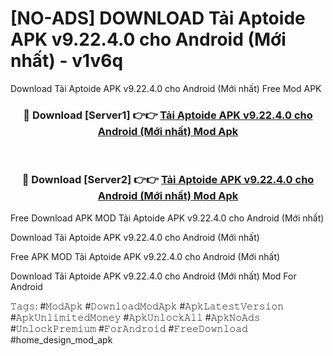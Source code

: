 # [NO-ADS] DOWNLOAD Tải Aptoide APK v9.22.4.0 cho Android (Mới nhất) - v1v6q
Download Tải Aptoide APK v9.22.4.0 cho Android (Mới nhất) Free Mod APK

<div align="center">
<h3>🔴 Download [Server1] 👉👉 <a href="https://apk-comot.site?title=Tải_Aptoide_APK_v9.22.4.0_cho_Android_(Mới_nhất)">Tải Aptoide APK v9.22.4.0 cho Android (Mới nhất) Mod Apk</a></h3><br>

<h3>🔴 Download [Server2] 👉👉 <a href="https://apk-comot.site?title=Tải_Aptoide_APK_v9.22.4.0_cho_Android_(Mới_nhất)">Tải Aptoide APK v9.22.4.0 cho Android (Mới nhất) Mod Apk</a></h3>
</div>


Free Download APK MOD Tải Aptoide APK v9.22.4.0 cho Android (Mới nhất)

Download Tải Aptoide APK v9.22.4.0 cho Android (Mới nhất) 

Free APK MOD Tải Aptoide APK v9.22.4.0 cho Android (Mới nhất) 

Download Tải Aptoide APK v9.22.4.0 cho Android (Mới nhất) Mod For Android

𝚃𝚊𝚐𝚜: #𝙼𝚘𝚍𝙰𝚙𝚔 #𝙳𝚘𝚠𝚗𝚕𝚘𝚊𝚍𝙼𝚘𝚍𝙰𝚙𝚔 #𝙰𝚙𝚔𝙻𝚊𝚝𝚎𝚜𝚝𝚅𝚎𝚛𝚜𝚒𝚘𝚗 #𝙰𝚙𝚔𝚄𝚗𝚕𝚒𝚖𝚒𝚝𝚎𝚍𝙼𝚘𝚗𝚎𝚢 #𝙰𝚙𝚔𝚄𝚗𝚕𝚘𝚌𝚔𝙰𝚕𝚕 #𝙰𝚙𝚔𝙽𝚘𝙰𝚍𝚜 #𝚄𝚗𝚕𝚘𝚌𝚔𝙿𝚛𝚎𝚖𝚒𝚞𝚖 #𝙵𝚘𝚛𝙰𝚗𝚍𝚛𝚘𝚒𝚍 #𝙵𝚛𝚎𝚎𝙳𝚘𝚠𝚗𝚕𝚘𝚊𝚍 #home_design_mod_apk